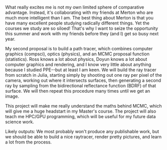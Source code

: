 What really excites me is not my own limited sphere of comparative advantage.
Instead, it's collaborating with my friends at Merton who are much more
intelligent than I am. The best thing about Merton is that you have many
excellent people studying radically different things. Yet the courses we study
are so siloed! That's why I want to seize the opportunity this summer and work
with my friends before they (and I) get so busy next year.

My second proposal is to build a path tracer, which combines computer graphics
(compsci), optics (physics), and an MCMC proposal function (statistics). Ross
knows a lot about physics, Doyun knows a lot about computer graphics and
rendering, and I know very little about anything because I studied PPE--but at
least I am keen. We will build the ray tracer from scratch in Julia, starting
simply by shooting out one ray per pixel of the camera, working out where it
intersects surfaces, then generating a second ray by sampling from the
bidirectional reflectance function (BDRF) of that surface. We will then repeat
this procedure many times until we get an image.

This project will make me really understand the maths behind MCMC, which will
give me a huge headstart in my Master's course. The project will also teach me
HPC/GPU programming, which will be useful for my future data science work.

Likely outputs: We most probably won't produce any publishable work, but we
should be able to build a nice raytracer, render pretty pictures, and learn a
lot from the process.
